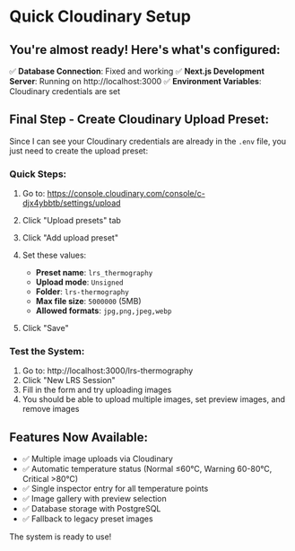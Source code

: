 # Quick Cloudinary Setup

## You're almost ready! Here's what's configured:

✅ **Database Connection**: Fixed and working
✅ **Next.js Development Server**: Running on http://localhost:3000
✅ **Environment Variables**: Cloudinary credentials are set

## Final Step - Create Cloudinary Upload Preset:

Since I can see your Cloudinary credentials are already in the `.env` file, you just need to create the upload preset:

### Quick Steps:
1. Go to: https://console.cloudinary.com/console/c-djx4ybbtb/settings/upload
2. Click "Upload presets" tab
3. Click "Add upload preset"
4. Set these values:
   - **Preset name**: `lrs_thermography`
   - **Upload mode**: `Unsigned`
   - **Folder**: `lrs-thermography`
   - **Max file size**: `5000000` (5MB)
   - **Allowed formats**: `jpg,png,jpeg,webp`

5. Click "Save"

### Test the System:
1. Go to: http://localhost:3000/lrs-thermography
2. Click "New LRS Session"
3. Fill in the form and try uploading images
4. You should be able to upload multiple images, set preview images, and remove images

## Features Now Available:
- ✅ Multiple image uploads via Cloudinary
- ✅ Automatic temperature status (Normal ≤60°C, Warning 60-80°C, Critical >80°C)
- ✅ Single inspector entry for all temperature points
- ✅ Image gallery with preview selection
- ✅ Database storage with PostgreSQL
- ✅ Fallback to legacy preset images

The system is ready to use!
